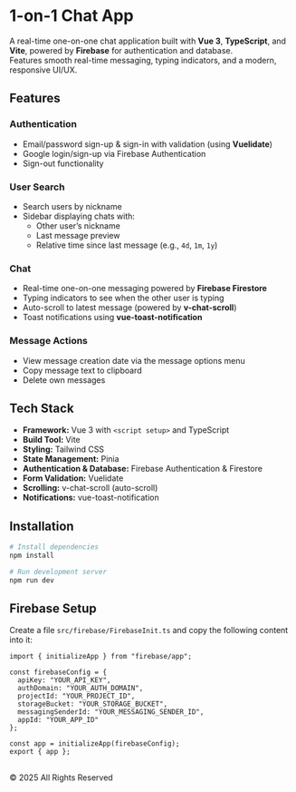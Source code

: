 # 1-on-1 Chat App

A real-time one-on-one chat application built with **Vue 3**, **TypeScript**, and **Vite**, powered by **Firebase** for authentication and database.  
Features smooth real-time messaging, typing indicators, and a modern, responsive UI/UX.

## Features

### Authentication
- Email/password sign-up & sign-in with validation (using **Vuelidate**)
- Google login/sign-up via Firebase Authentication
- Sign-out functionality

### User Search
- Search users by nickname
- Sidebar displaying chats with:
  - Other user’s nickname
  - Last message preview
  - Relative time since last message (e.g., `4d`, `1m`, `1y`)

### Chat
- Real-time one-on-one messaging powered by **Firebase Firestore**
- Typing indicators to see when the other user is typing
- Auto-scroll to latest message (powered by **v-chat-scroll**)
- Toast notifications using **vue-toast-notification**

### Message Actions
- View message creation date via the message options menu
- Copy message text to clipboard
- Delete own messages

## Tech Stack

- **Framework:** Vue 3 with `<script setup>` and TypeScript  
- **Build Tool:** Vite  
- **Styling:** Tailwind CSS  
- **State Management:** Pinia  
- **Authentication & Database:** Firebase Authentication & Firestore  
- **Form Validation:** Vuelidate  
- **Scrolling:** v-chat-scroll (auto-scroll)  
- **Notifications:** vue-toast-notification  

## Installation

```bash
# Install dependencies
npm install

# Run development server
npm run dev
```
## Firebase Setup

Create a file `src/firebase/FirebaseInit.ts` and copy the following content into it:

```
import { initializeApp } from "firebase/app";

const firebaseConfig = {
  apiKey: "YOUR_API_KEY",
  authDomain: "YOUR_AUTH_DOMAIN",
  projectId: "YOUR_PROJECT_ID",
  storageBucket: "YOUR_STORAGE_BUCKET",
  messagingSenderId: "YOUR_MESSAGING_SENDER_ID",
  appId: "YOUR_APP_ID"
};

const app = initializeApp(firebaseConfig);
export { app };

```
## 
© 2025 All Rights Reserved
